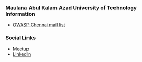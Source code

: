 ### Maulana Abul Kalam Azad University of Technology Information
* [OWASP Chennai mail list](mailto:ritam.ghosh@owasp.org)

### Social Links
* [Meetup](https://www.meetup.com/OWASP-MAKAUT-Meetup-Group/)
* [LinkedIn](https://www.linkedin.com/company/owasp-chapter-maulana-abul-kalam-azad-university-of-technology)




